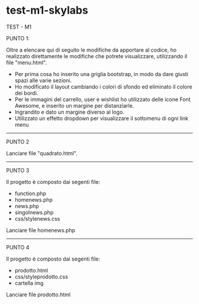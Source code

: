 # test-m1-skylabs
TEST - M1

PUNTO 1:

Oltre a elencare qui di seguito le modifiche da apportare al codice, ho realizzato direttamente le modifiche che potrete visualizzare, utilizzando il file "menu.html".
- Per prima cosa ho inserito una griglia bootstrap, in modo da dare giusti spazi alle varie sezioni.
- Ho modificato il layout cambiando i colori di sfondo ed eliminato il colore dei bordi.
- Per le immagini del carrello, user e wishlist ho utilizzato delle icone Font Awesome, e inserito un margine per distanziarle.
- Ingrandito e dato un margine diverso al logo.
- Utilizzato un effetto dropdown per visualizzare il sottomenu di ogni link menu

********************************************************************************************************************************************************************

PUNTO 2

Lanciare file "quadrato.html".


****************************************************************************************************

PUNTO 3

Il progetto è composto dai segenti file:
 - function.php
 - homenews.php
 - news.php
 - singolnews.php
 - css/stylenews.css

Lanciare file homenews.php

****************************************************************************************************

PUNTO 4


Il progetto è composto dai segenti file:
 - prodotto.html
 - css/styleprodotto.css
 - cartella img

Lanciare file prodotto.html
